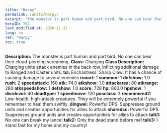 ```yaml
---
title: "Harpy"
permalink: /units/Harpy/
excerpt: "The monster is part human and part bird. No one can bear their cloud-piercing screaming."
heroID: 702
last_modified_at: 2020-11-17
lang: en
ref: "Harpy"
toc: true
---
```

 **Description:** The monster is part human and part bird. No one can bear their cloud-piercing screaming.
 **Class:** Charging
 **Class Description:** Charging units attack enemies in the back row, inflicting additional damage to Ranged and Caster units.
 **tsl:** Enchantress' Sharp Claw: It has a chance of causing damage to several enemies
 **runart:** 1
 **summon:** 1
 **defshow:** 1.0
 **rush:** 2
 **speedattack:** 160
 **atk:** 74.0
 **atkshow:** 1.0
 **attackarea:** 80
 **atkrange:** 280
 **atkspeedshow:** 1
 **defshow:** 1.0
 **score:** 728
 **hp:** 860.0
 **hpshow:** 1
 **disrdcvol:** 40
 **deadtype:** 1
 **speedmove:** 120
 **posclass:** 3
 **recommend2:** Low-health, high-attack creatures. They will be extremely powerful if you remember to heal them swiftly.
 **dingwei:** Powerful DPS. Suppresses ground units and creates opportunities for allies to attack
 **sharedsc:** Powerful DPS. Suppresses ground units and creates opportunities for allies to attack
 **talk1:** No one can break my lance!
 **talk2:** Only the dead stand before me!
 **talk3:** I stand fast for my home and my country!

